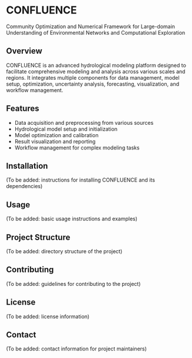 # CONFLUENCE
Community Optimization and Numerical Framework for Large-domain Understanding of Environmental Networks and Computational Exploration

## Overview

CONFLUENCE is an advanced hydrological modeling platform designed to facilitate comprehensive modeling and analysis across various scales and regions. It integrates multiple components for data management, model setup, optimization, uncertainty analysis, forecasting, visualization, and workflow management.

## Features

- Data acquisition and preprocessing from various sources
- Hydrological model setup and initialization
- Model optimization and calibration
- Result visualization and reporting
- Workflow management for complex modeling tasks

## Installation
(To be added: instructions for installing CONFLUENCE and its dependencies)

## Usage
(To be added: basic usage instructions and examples)

## Project Structure
(To be added: directory structure of the project)


## Contributing
(To be added: guidelines for contributing to the project)

## License
(To be added: license information)

## Contact
(To be added: contact information for project maintainers)
